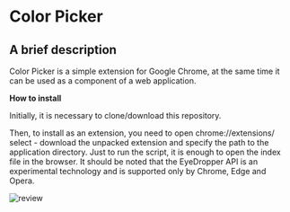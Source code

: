 # Color Picker

## A brief description

Color Picker is a simple extension for Google Chrome, at the same time it can be used as a component of a web application.

__How to install__

Initially, it is necessary to clone/download this repository.

Then, to install as an extension, you need to open chrome://extensions/ select - download the unpacked extension
and specify the path to the application directory. Just to run the script, it is enough to open the index file in the browser.
It should be noted that the EyeDropper API is an experimental technology and is supported only by Chrome, Edge and Opera.

![review](review.gif "Color Picker")
